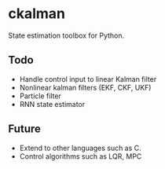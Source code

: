 # ckalman

State estimation toolbox for Python. 

## Todo
- Handle control input to linear Kalman filter
- Nonlinear kalman filters (EKF, CKF, UKF)
- Particle filter
- RNN state estimator 

## Future 

- Extend to other languages such as C. 
- Control algorithms such as LQR, MPC